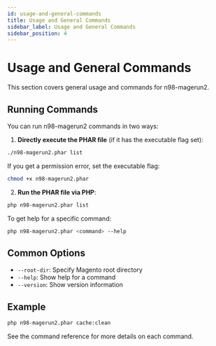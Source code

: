 ```yaml
---
id: usage-and-general-commands
title: Usage and General Commands
sidebar_label: Usage and General Commands
sidebar_position: 4
---
```


# Usage and General Commands

This section covers general usage and commands for n98-magerun2.

## Running Commands

You can run n98-magerun2 commands in two ways:

1. **Directly execute the PHAR file** (if it has the executable flag set):

```sh
./n98-magerun2.phar list
```

   If you get a permission error, set the executable flag:

```sh
chmod +x n98-magerun2.phar
```

2. **Run the PHAR file via PHP**:

```sh
php n98-magerun2.phar list
```

To get help for a specific command:

```sh
php n98-magerun2.phar <command> --help
```

## Common Options

- `--root-dir`: Specify Magento root directory
- `--help`: Show help for a command
- `--version`: Show version information

## Example

```sh
php n98-magerun2.phar cache:clean
```

See the command reference for more details on each command.
